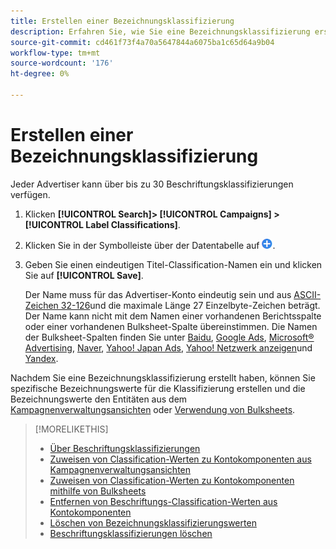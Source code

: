 ```yaml
---
title: Erstellen einer Bezeichnungsklassifizierung
description: Erfahren Sie, wie Sie eine Bezeichnungsklassifizierung erstellen, um Ihre Kontokomponenten zu gruppieren.
source-git-commit: cd461f73f4a70a5647844a6075ba1c65d64a9b04
workflow-type: tm+mt
source-wordcount: '176'
ht-degree: 0%

---
```


# Erstellen einer Bezeichnungsklassifizierung

Jeder Advertiser kann über bis zu 30 Beschriftungsklassifizierungen verfügen.

1. Klicken **[!UICONTROL Search]> [!UICONTROL Campaigns] >[!UICONTROL Label Classifications]**.

1. Klicken Sie in der Symbolleiste über der Datentabelle auf ![Erstellen](/help/search-social-commerce/assets/add.png "Erstellen").

1. Geben Sie einen eindeutigen Titel-Classification-Namen ein und klicken Sie auf **[!UICONTROL Save]**.

   Der Name muss für das Advertiser-Konto eindeutig sein und aus [ASCII-Zeichen 32-126](https://www.asciitable.com/)und die maximale Länge 27 Einzelbyte-Zeichen beträgt. Der Name kann nicht mit dem Namen einer vorhandenen Berichtsspalte oder einer vorhandenen Bulksheet-Spalte übereinstimmen. Die Namen der Bulksheet-Spalten finden Sie unter [Baidu](/help/search-social-commerce/campaign-management/bulksheets/bulksheet-data-formats/bulksheet-data-baidu.md), [Google Ads](/help/search-social-commerce/campaign-management/bulksheets/bulksheet-data-formats/bulksheet-data-google.md), [Microsoft® Advertising](/help/search-social-commerce/campaign-management/bulksheets/bulksheet-data-formats/bulksheet-data-microsoft.md), [Naver](/help/search-social-commerce/campaign-management/bulksheets/bulksheet-data-formats/bulksheet-data-naver.md), [Yahoo! Japan Ads](/help/search-social-commerce/campaign-management/bulksheets/bulksheet-data-formats/bulksheet-data-yahoo-japan.md), [Yahoo! Netzwerk anzeigen](/help/search-social-commerce/campaign-management/bulksheets/bulksheet-data-formats/bulksheet-data-yahoo-display-network.md)und [Yandex](/help/search-social-commerce/campaign-management/bulksheets/bulksheet-data-formats/bulksheet-data-yandex.md).

Nachdem Sie eine Bezeichnungsklassifizierung erstellt haben, können Sie spezifische Bezeichnungswerte für die Klassifizierung erstellen und die Bezeichnungswerte den Entitäten aus dem [Kampagnenverwaltungsansichten](classification-values-assign-campaign-management.md) oder [Verwendung von Bulksheets](classification-values-assign-bulksheets.md).

>[!MORELIKETHIS]
>
>* [Über Beschriftungsklassifizierungen](classification-about.md)
>* [Zuweisen von Classification-Werten zu Kontokomponenten aus Kampagnenverwaltungsansichten](classification-values-assign-campaign-management.md)
>* [Zuweisen von Classification-Werten zu Kontokomponenten mithilfe von Bulksheets](classification-values-assign-bulksheets.md)
>* [Entfernen von Beschriftungs-Classification-Werten aus Kontokomponenten](classification-values-remove.md)
>* [Löschen von Bezeichnungsklassifizierungswerten](classification-values-delete.md)
>* [Beschriftungsklassifizierungen löschen](classification-delete.md)


